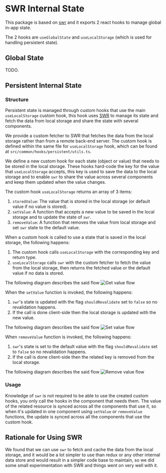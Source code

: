 # SWR Internal State
This package is based on [swr](https://swr.vercel.app/) and it exports 2 react hooks to manage global in-app state.

The 2 hooks are `useGlobalState` and `useLocalStorage` (which is used for handling persistent state).

## Global State
TODO.

## Persistent Internal State
### Structure
Persistent state is managed through custom hooks that use the main `useLocalStorage` custom hook, this hook uses [SWR](https://swr.vercel.app) to manage its state and fetch the data from local storage and share the state with several components.

We provide a custom fetcher to SWR that fetches the data from the local storage rather than from a remote back-end server. The custom hook is defined within the same file for `useLocalStorage` hook, which can be found at `src/common/hooks/persistent/utils.ts`.

We define a new custom hook for each state (object or value) that needs to be stored in the local storage. These hooks hard-code the key for the value that `useLocalStorage` accepts, this key is used to save the data to the local storage and to enable `swr` to share the value across several  components and keep them updated when the value changes.

The custom hook `useLocalStorage` returns an array of 3 items:
  1. `storedValue`: The value that is stored in the local storage (or default value if no value is stored).
  1. `setValue`: A function that accepts a new value to be saved in the local storage and to update the state of `swr`.
  1. `removeValue`: A function that removes the value from local storage and set `swr` state to the default value.

When a custom hook is called to use a state that is saved in the local storage, the following happens:
  1. The custom hook calls `useLocalStorage` with the corresponding key and return type.
  1. `useLocalStorage` calls `swr` with the custom fetcher to fetch the value from the local storage, then returns the fetched value or the default value if no data is stored.

The following diagram describes the said flow
![Get value flow](images/swr-persisted-get.svg)

When the `setValue` function is invoked, the following happens:
  1. `swr`'s state is updated with the flag `shouldRevalidate` set to `false` so no revalidation happens.
  1. If the call is done client-side then the local storage is updated with the new value.

The following diagram describes the said flow
![Set value flow](images/swr-persisted-set.svg)

When `removeValue` function is invoked, the following happens:
  1. `swr`'s state is set to the default value with the flag `shouldRevalidate` set to `false` so no revalidation happens.
  1. If the call is done client-side then the related key is removed from the local storage.

The following diagram describes the said flow
![Remove value flow](images/swr-persisted-remove.svg)

### Usage
Knowledge of `swr` is not required to be able to use the created custom hooks, you only call the hooks in the component that needs them. The value of the related resource is synced across all the components that use it, so when it's updated in one component using `setValue` or `removeValue` functions, the update is synced across all the components that use the custom hook.

## Rationale for Using SWR
We found that we can use `swr` to fetch and cache the data from the local storage, and it would be a lot simpler to use than redux or any other internal data store and would result in a simpler code base to maintain, so we did some small experimentation with SWR and things went on very well with it.
